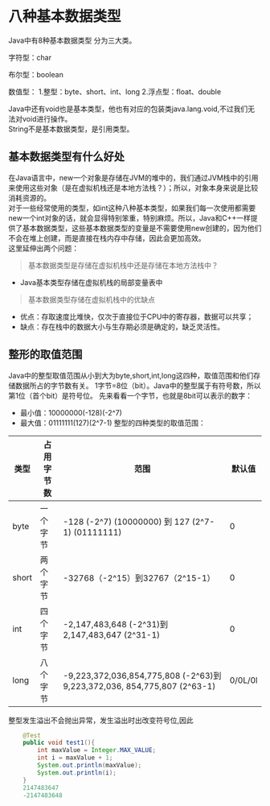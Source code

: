 # 八种基本数据类型
Java中有8种基本数据类型
分为三大类。

字符型：char

布尔型：boolean

数值型：
1.整型：byte、short、int、long 2.浮点型：float、double

Java中还有void也是基本类型，他也有对应的包装类java.lang.void,不过我们无法对void进行操作。  
String不是基本数据类型，是引用类型。

## 基本数据类型有什么好处
在Java语言中，new一个对象是存储在JVM的堆中的，我们通过JVM栈中的引用来使用这些对象（是在虚拟机栈还是本地方法栈？）；所以，对象本身来说是比较消耗资源的。  
对于一些经常使用的类型，如int这种八种基本类型，如果我们每一次使用都需要new一个int对象的话，就会显得特别笨重，特别麻烦。所以，Java和C++一样提供了基本数据类型，这些基本数据类型的变量是不需要使用new创建的，因为他们不会在堆上创建，而是直接在栈内存中存储，因此会更加高效。  
这里延伸出两个问题：  
>基本数据类型是存储在虚拟机栈中还是存储在本地方法栈中？  
- Java基本类型存储在虚拟机栈的局部变量表中
>基本数据类型存储在虚拟机栈中的优缺点
- 优点：存取速度比堆快，仅次于直接位于CPU中的寄存器，数据可以共享；   
- 缺点：存在栈中的数据大小与生存期必须是确定的，缺乏灵活性。

## 整形的取值范围
Java中的整型取值范围从小到大为byte,short,int,long这四种，取值范围和他们存储数据所占的字节数有关。
1字节=8位（bit）。Java中的整型属于有符号数，所以第1位（首个bit）是符号位。
先来看看一个字节，也就是8bit可以表示的数字：
- 最小值：10000000(-128)(-2^7)
- 最大值：01111111(127)(2^7-1)
整型的四种类型的取值范围：

|类型|占用字节数|范围|默认值|
|---|---|---|---|
|byte|一个字节|-128 (-2^7) (10000000) 到 127 (2^7-1) (01111111)|0|
|short|两个字节|-32768（-2^15）到32767（2^15-1）|0|
|int|四个字节|-2,147,483,648 (-2^31)到2,147,483,647 (2^31-1)|0|
|long|八个字节|-9,223,372,036,854,775,808 (-2^63)到9,223,372,036, 854,775,807 (2^63-1)|0/0L/0l|

整型发生溢出不会抛出异常，发生溢出时出改变符号位,因此
```java
    @Test
    public void test1(){
        int maxValue = Integer.MAX_VALUE;
        int i = maxValue + 1;
        System.out.println(maxValue);
        System.out.println(i);
    }
    2147483647
    -2147483648
```